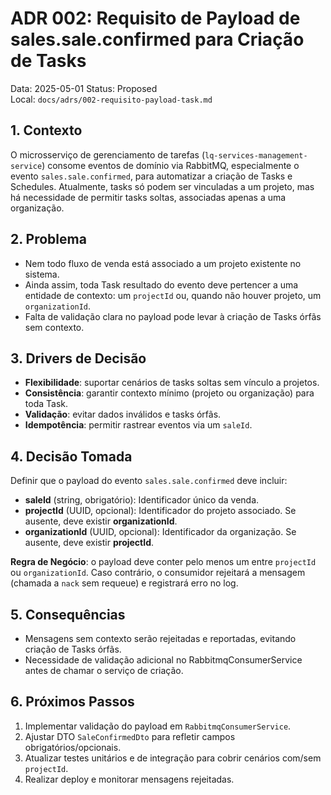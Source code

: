 # ADR 002: Requisito de Payload de sales.sale.confirmed para Criação de Tasks

Data: 2025-05-01
Status: Proposed  
Local: `docs/adrs/002-requisito-payload-task.md`

## 1. Contexto

O microsserviço de gerenciamento de tarefas (`lq-services-management-service`) consome eventos de domínio via RabbitMQ, especialmente o evento `sales.sale.confirmed`, para automatizar a criação de Tasks e Schedules. Atualmente, tasks só podem ser vinculadas a um projeto, mas há necessidade de permitir tasks soltas, associadas apenas a uma organização.

## 2. Problema

- Nem todo fluxo de venda está associado a um projeto existente no sistema.
- Ainda assim, toda Task resultado do evento deve pertencer a uma entidade de contexto: um `projectId` ou, quando não houver projeto, um `organizationId`.
- Falta de validação clara no payload pode levar à criação de Tasks órfãs sem contexto.

## 3. Drivers de Decisão

- **Flexibilidade**: suportar cenários de tasks soltas sem vínculo a projetos.
- **Consistência**: garantir contexto mínimo (projeto ou organização) para toda Task.
- **Validação**: evitar dados inválidos e tasks órfãs.
- **Idempotência**: permitir rastrear eventos via um `saleId`.

## 4. Decisão Tomada

Definir que o payload do evento `sales.sale.confirmed` deve incluir:

- **saleId** (string, obrigatório): Identificador único da venda.
- **projectId** (UUID, opcional): Identificador do projeto associado. Se ausente, deve existir **organizationId**.
- **organizationId** (UUID, opcional): Identificador da organização. Se ausente, deve existir **projectId**.

**Regra de Negócio**: o payload deve conter pelo menos um entre `projectId` ou `organizationId`. Caso contrário, o consumidor rejeitará a mensagem (chamada a `nack` sem requeue) e registrará erro no log.

## 5. Consequências

- Mensagens sem contexto serão rejeitadas e reportadas, evitando criação de Tasks órfãs.
- Necessidade de validação adicional no RabbitmqConsumerService antes de chamar o serviço de criação.

## 6. Próximos Passos

1. Implementar validação do payload em `RabbitmqConsumerService`.
2. Ajustar DTO `SaleConfirmedDto` para refletir campos obrigatórios/opcionais.
3. Atualizar testes unitários e de integração para cobrir cenários com/sem `projectId`.
4. Realizar deploy e monitorar mensagens rejeitadas. 